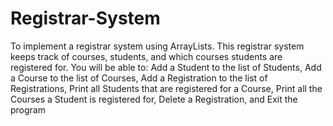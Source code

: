 # Registrar-System
To implement a registrar system using ArrayLists. This registrar system keeps track of courses, students, and which courses students are registered for. 
You will be able to:
  Add a Student to the list of Students,
  Add a  Course to the list of Courses,
  Add a Registration to the list of Registrations,
  Print all Students that are registered for a Course,
  Print all the Courses a Student is registered for,
  Delete a Registration, and
  Exit the program
